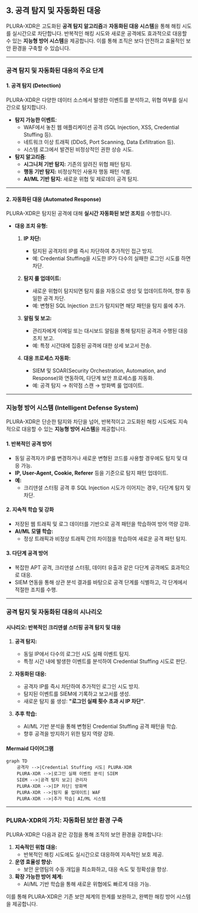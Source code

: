 ## **3. 공격 탐지 및 자동화된 대응**  

PLURA-XDR은 고도화된 **공격 탐지 알고리즘**과 **자동화된 대응 시스템**을 통해 해킹 시도를 실시간으로 차단합니다. 반복적인 해킹 시도와 새로운 공격에도 효과적으로 대응할 수 있는 **지능형 방어 시스템**을 제공합니다. 이를 통해 조직은 보다 안전하고 효율적인 보안 환경을 구축할 수 있습니다.

---

### **공격 탐지 및 자동화된 대응의 주요 단계**  

#### **1. 공격 탐지 (Detection)**  
PLURA-XDR은 다양한 데이터 소스에서 발생한 이벤트를 분석하고, 위협 여부를 실시간으로 탐지합니다.  
- **탐지 가능한 이벤트**:  
  - WAF에서 놓친 웹 애플리케이션 공격 (SQL Injection, XSS, Credential Stuffing 등).  
  - 네트워크 이상 트래픽 (DDoS, Port Scanning, Data Exfiltration 등).  
  - 시스템 로그에서 발견된 비정상적인 권한 상승 시도.  
- **탐지 알고리즘**:  
  - **시그니처 기반 탐지:** 기존의 알려진 위협 패턴 탐지.  
  - **행동 기반 탐지:** 비정상적인 사용자 행동 패턴 식별.  
  - **AI/ML 기반 탐지:** 새로운 위협 및 제로데이 공격 탐지.  

---

#### **2. 자동화된 대응 (Automated Response)**  
PLURA-XDR은 탐지된 공격에 대해 **실시간 자동화된 보안 조치**를 수행합니다.  
- **대응 조치 유형:**  
  1. **IP 차단:**  
     - 탐지된 공격자의 IP를 즉시 차단하여 추가적인 접근 방지.  
     - 예: Credential Stuffing을 시도한 IP가 다수의 실패한 로그인 시도를 하면 차단.  

  2. **탐지 룰 업데이트:**  
     - 새로운 위협이 탐지되면 탐지 룰을 자동으로 생성 및 업데이트하여, 향후 동일한 공격 차단.  
     - 예: 변형된 SQL Injection 코드가 탐지되면 해당 패턴을 탐지 룰에 추가.  

  3. **알림 및 보고:**  
     - 관리자에게 이메일 또는 대시보드 알림을 통해 탐지된 공격과 수행된 대응 조치 보고.  
     - 예: 특정 시간대에 집중된 공격에 대한 상세 보고서 전송.  

  4. **대응 프로세스 자동화:**  
     - SIEM 및 SOAR(Security Orchestration, Automation, and Response)와 연동하여, 다단계 보안 프로세스를 자동화.  
     - 예: 공격 탐지 → 취약점 스캔 → 방화벽 룰 업데이트.  

---

### **지능형 방어 시스템 (Intelligent Defense System)**  
PLURA-XDR은 단순한 탐지와 차단을 넘어, 반복적이고 고도화된 해킹 시도에도 지속적으로 대응할 수 있는 **지능형 방어 시스템**을 제공합니다.  

#### **1. 반복적인 공격 방어**  
- 동일 공격자가 IP를 변경하거나 새로운 변형된 코드를 사용할 경우에도 탐지 및 대응 가능.  
- **IP, User-Agent, Cookie, Referer** 등을 기준으로 탐지 패턴 업데이트.  
- **예:**  
  - 크리덴셜 스터핑 공격 후 SQL Injection 시도가 이어지는 경우, 다단계 탐지 및 차단.  

#### **2. 지속적 학습 및 강화**  
- 저장된 웹 트래픽 및 로그 데이터를 기반으로 공격 패턴을 학습하여 방어 역량 강화.  
- **AI/ML 모델 학습:**  
  - 정상 트래픽과 비정상 트래픽 간의 차이점을 학습하여 새로운 공격 패턴 탐지.  

#### **3. 다단계 공격 방어**  
- 복잡한 APT 공격, 크리덴셜 스터핑, 데이터 유출과 같은 다단계 공격에도 효과적으로 대응.  
- SIEM 연동을 통해 상관 분석 결과를 바탕으로 공격 단계를 식별하고, 각 단계에서 적절한 조치를 수행.  

---

### **공격 탐지 및 자동화된 대응의 시나리오**

#### **시나리오: 반복적인 크리덴셜 스터핑 공격 탐지 및 대응**  

1. **공격 탐지:**  
   - 동일 IP에서 다수의 로그인 시도 실패 이벤트 탐지.  
   - 특정 시간 내에 발생한 이벤트를 분석하여 Credential Stuffing 시도로 판단.  

2. **자동화된 대응:**  
   - 공격자 IP를 즉시 차단하여 추가적인 로그인 시도 방지.  
   - 탐지된 이벤트를 SIEM에 기록하고 보고서를 생성.  
   - 새로운 탐지 룰 생성: **"로그인 실패 횟수 초과 시 IP 차단"**.  

3. **추후 학습:**  
   - AI/ML 기반 분석을 통해 변형된 Credential Stuffing 공격 패턴을 학습.  
   - 향후 공격을 방지하기 위한 탐지 역량 강화.  

#### **Mermaid 다이어그램**  
```mermaid
graph TD
    공격자 -->|Credential Stuffing 시도| PLURA-XDR
    PLURA-XDR -->|로그인 실패 이벤트 분석| SIEM
    SIEM -->|공격 탐지 보고| 관리자
    PLURA-XDR -->|IP 차단| 방화벽
    PLURA-XDR -->|탐지 룰 업데이트| WAF
    PLURA-XDR -->|추가 학습| AI/ML 시스템
```

---

### **PLURA-XDR의 가치: 자동화된 보안 환경 구축**  

PLURA-XDR은 다음과 같은 강점을 통해 조직의 보안 환경을 강화합니다:  
1. **지속적인 위협 대응:**  
   - 반복적인 해킹 시도에도 실시간으로 대응하여 지속적인 보호 제공.  
2. **운영 효율성 향상:**  
   - 보안 운영팀의 수동 개입을 최소화하고, 대응 속도 및 정확성을 향상.  
3. **확장 가능한 방어 체계:**  
   - AI/ML 기반 학습을 통해 새로운 위협에도 빠르게 대응 가능.  

이를 통해 PLURA-XDR은 기존 보안 체계의 한계를 보완하고, 완벽한 해킹 방어 시스템을 제공합니다.  
